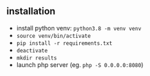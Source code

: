 ## installation
- install python venv: `python3.8 -m venv venv`
- `source venv/bin/activate `
- `pip install -r requirements.txt`
- `deactivate`
- `mkdir results`
- launch php server (eg. `php -S 0.0.0.0:8080`)

